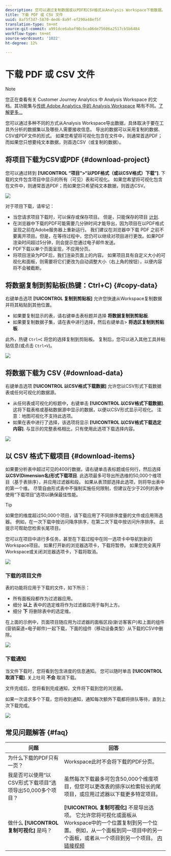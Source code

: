 ```yaml
---
description: 您可以通过复制数据或以PDF和CSV格式从Analysis Workspace下载数据。
title: 下载 PDF 或 CSV 文件
uuid: 8af5f3d7-5870-4ed6-8a9f-ef290a48ef5f
translation-type: tm+mt
source-git-commit: a991dce6abaf90cbca06de75606a2517cb5b6484
workflow-type: tm+mt
source-wordcount: '1022'
ht-degree: 12%

---
```



# 下载 PDF 或 CSV 文件

>[!NOTE]
>
>您正在查看有关 Customer Journey Analytics 中 Analysis Workspace 的文档。其功能集与[传统 Adobe Analytics 中的 Analysis Workspace](https://docs.adobe.com/content/help/zh-Hans/analytics/analyze/analysis-workspace/home.html) 略有不同。[了解更多...](/help/getting-started/cja-aa.md)

您可以通过多种不同的方式从Analysis Workspace导出数据，具体取决于要在工具外分析的数据集以及哪些人需要接收信息。 导出的数据可以采用复制的数据、CSV或PDF文件的形式。 如果您希望将可视化包含在文件中，则通常首选PDF；而如果您只想要纯文本数据，则首选CSV（或复制的数据）。

## 将项目下载为CSV或PDF {#download-project}

您可以通过转到 **[!UICONTROL “项目”>“以PDF格式（或以CSV格式）下载”]**. 下载的文件包含项目中显示的所有（可见）表和可视化。 如果您希望将可视化包含在文件中，则通常首选PDF；而如果您只希望纯文本数据，则首选CSV。

![](assets/download-project.png)

对于项目下载，请牢记：

* 当您请求项目下载时，可以保存或保存项目。 但是，只能保存的项目 [计划](https://docs.adobe.com/content/help/zh-Hans/analytics/analyze/analysis-workspace/curate-share/t-schedule-report.html).
* 在浏览器中下载的PDF可能需要几分钟时间才能导出，因为项目在以PDF格式呈现之前在Adobe服务器上重新运行。 我们建议在浏览器中下载 PDF 之前不要离开项目。但是，在等待过程中，您仍可以继续对项目进行更改。如果PDF渲染时间超过5分钟，则会提示您通过电子邮件发送。
* PDF下载以单个页面呈现，不应用分页。
* 将项目渲染为PDF后，我们渲染页面上的内容。 如果项目具有自定义大小的可视化和面板，则需要将它们更改为自动调整大小（右上角的按钮），以便内容将不会被截断。

## 将数据复制到剪贴板(热键：Ctrl+C) {#copy-data}

右键单击选项 **[!UICONTROL 复制到剪贴板]** 允许您快速从Workspace复制数据并将其粘贴到其他位置。

* 如果要复制显示的表，请右键单击表标题并选择 **将数据复制到剪贴板**.
* 如果要复制数据子集，请在表中进行选择，然后右键单击> **将选区复制到剪贴板**.

此外，热键 `Ctrl+C` 将您的选择复制到剪贴板。 复制后，您可以进入其他工具并粘贴信息(或点击 `Ctrl+V`)。

![](assets/copy-selection.png)

## 将数据下载为 CSV {#download-data}

右键单击选项 **[!UICONTROL 以CSV格式下载数据]** 允许您以CSV形式下载数据表或任何可视化的数据源。

* 从任何表或可视化的标题中，右键单击 **[!UICONTROL 以CSV格式下载数据]**. 这将下载表格或基础数据源中显示的数据，以便以CSV形式显示可视化。 注意：地图可视化不支持此选项。
* 如果在表中进行了选择，该选项将显示 **[!UICONTROL 以CSV格式下载选定内容]**. 与显示的完整表格相比，只有使用此选项下载选择内容。

![](assets/download-data-viz.png)

## 以 CSV 格式下载项目 {#download-items}

如果要分析表中超过可见的400行数据，请右键单击表标题或任何行，然后选择 **以CSV(Dimension名)形式下载项目**. 此选项最多可导出所选维的50,000个维项目（基于表排序），并应用过滤器和段。 如果从表顶部选择此选项，则将导出表中的第一个维。 尽管自由形式表中不强制实施任何限制，但建议在少于20列的表中使用“下载项目”选项以确保最佳性能。

>[!TIP]
>
> 如果您的维度超过50,000个项目，请下载应用了不同排序度量的文件或应用筛选器。 例如，在一次下载中按访问降序排序，在第二次下载中按访问升序排序。 此提示可帮助您检索长尾项目。

您可以在项目中进行多任务，甚至在下载过程中在同一选项卡中导航到新的Workspace项目。 如果打开新的浏览器选项卡，下载将暂停。 如果您完全离开Workspace或关闭浏览器选项卡，下载将取消。

![](assets/download-items.png)

### 下载的项目文件

表的功能将应用于下载的文件，如下所示：

* 所有面板段都作为过滤器应用。
* 细分 **以上** 表中的选定维将作为过滤器应用于每列上方。
* 细分 **下** 将删除表中的选定维。

在上面的示例中，页面项目随应用为过滤器的面板区段(新访客客户)和上面的组件(营销渠道=电子邮件)一起下载，下面的组件（移动设备类型）从下载的CSV中删除。

![](assets/downloaded-file.png)

### 下载通知

当文件下载时，您将看到包含进度的信息通知。 您可以随时单击 **[!UICONTROL 取消下载]**. 关上吐司 **不会** 取消下载。

文件完成后，您将看到完成通知，文件将下载到您的浏览器。

如果一次请求多个下载，您将收到通知，通知每次额外下载都将排队等待，直到上次下载完成。

![](assets/toast.png)

## 常见问题解答 {#faq}

| 问题 | 回答 |
| --- | --- |
| 为什么下载的PDF只有一页？ | Workspace此时不会将下载的PDF分页。 |
| 我是否可以使用“以CSV形式下载项目”选项导出50,000多个项目？ | 虽然每次下载最多可包含50,000个维度项目，但您可以更改表的排序以检索较长的尾项目，或应用过滤器以下载更多特定项目。 |
| 做什么 **[!UICONTROL 复制可视化]** 是吗？ | **[!UICONTROL 复制可视化]** 不是导出选项。 它允许您将可视化或面板从Workspace中的一个位置复制到另一个位置。 例如，从一个面板到同一项目中的另一个面板，或者从一个项目到另一个项目。 [内链接视频](https://docs.adobe.com/content/help/en/analytics-learn/tutorials/analysis-workspace/visualizations/intra-linking-in-analysis-workspace.html) |

